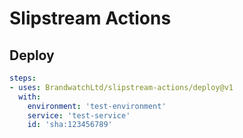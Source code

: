 # Slipstream Actions

## Deploy

```yaml
steps:
- uses: BrandwatchLtd/slipstream-actions/deploy@v1
  with:
    environment: 'test-environment'
    service: 'test-service'
    id: 'sha:123456789'
```
